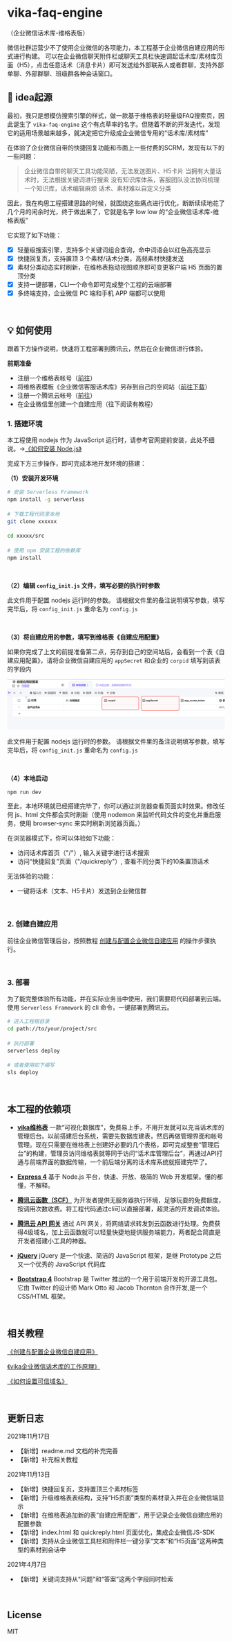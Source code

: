 # vika-faq-engine
（企业微信话术库-维格表版）

微信社群运营少不了使用企业微信的各项能力，本工程基于企业微信自建应用的形式进行构建。
可以在企业微信聊天附件栏或聊天工具栏快速调起话术库/素材库页面（H5），点击任意话术（消息卡片）即可发送给外部联系人或者群聊，支持外部单聊、外部群聊、班级群各种会话窗口。


## 🎨 idea起源

最初，我只是想模仿搜索引擎的样式，做一款基于维格表的轻量级FAQ搜索页，因此诞生了 ```vika-faq-engine``` 这个有点草率的名字。但随着不断的开发迭代，发现它的适用场景越来越多，就决定把它升级成企业微信专用的“话术库/素材库”

在体验了企业微信自带的快捷回复功能和市面上一些付费的SCRM，发现有以下的一些问题：

> 企业微信自带的聊天工具功能简陋，无法发送图片、H5卡片
> 当拥有大量话术时，无法根据关键词进行搜索
> 没有知识库体系，客服团队没法协同梳理一个知识库，话术编辑麻烦
> 话术、素材难以自定义分类

因此，我在构思工程搭建思路的时候，就围绕这些痛点进行优化，断断续续地花了几个月的闲余时光，终于做出来了，它就是名字 low low 的“企业微信话术库-维格表版”

它实现了如下功能：

- [x] 轻量级搜索引擎，支持多个关键词组合查询，命中词语会以红色高亮显示
- [x] 快捷回复页，支持置顶 3 个素材/话术分类，高频素材快捷发送
- [x] 素材分类动态实时刷新，在维格表拖动视图顺序即可变更客户端 H5 页面的置顶分类
- [x] 支持一键部署，CLI一个命令即可完成整个工程的云端部署
- [x] 多终端支持，企业微信 PC 端和手机 APP 端都可以使用

<br/>


## 💡 如何使用

跟着下方操作说明，快速将工程部署到腾讯云，然后在企业微信进行体验。

**前期准备**
- 注册一个维格表帐号（[前往](https://vika.cn)）
- 将维格表模板《企业微信客服话术库》另存到自己的空间站（[前往下载](https://vika.cn/share/shrRgZqX5mMKm4MQmE3lR/fodR4R7ZPGvky)）
- 注册一个腾讯云帐号（[前往](https://cloud.tencent.com/)）
- 在企业微信里创建一个自建应用（往下阅读有教程）


### 1. 搭建环境

本工程使用 nodejs 作为 JavaScript 运行时，请参考官网提前安装，此处不细说。→[《如何安装 Node.js》](http://nodejs.cn/learn/how-to-install-nodejs)

完成下方三步操作，即可完成本地开发环境的搭建：


**（1）安装开发环境**
```bash
# 安装 Serverless Framework
npm install -g serverless

# 下载工程代码至本地
git clone xxxxxx

cd xxxxx/src

# 使用 npm 安装工程的依赖库
npm install

```

<br/>

**（2）编辑 ```config_init.js``` 文件，填写必要的执行时参数**

此文件用于配置 nodejs 运行时的参数。
请根据文件里的备注说明填写参数，填写完毕后，将 ```config_init.js``` 重命名为 ```config.js```

<br/>

**（3）将自建应用的参数，填写到维格表《自建应用配置》**

如果你完成了上文的前提准备第二点，另存到自己的空间站后，会看到一个表《自建应用配置》，请将企业微信自建应用的 `appSecret` 和企业的 `corpid` 填写到该表的字段内

![自建应用配置表示意图](docs/screenshots/chrome_GLZqIRlkQG.png)

此文件用于配置 nodejs 运行时的参数。
请根据文件里的备注说明填写参数，填写完毕后，将 ```config_init.js``` 重命名为 ```config.js```

<br/>

**（4）本地启动**

```bash
npm run dev
```

至此，本地环境就已经搭建完毕了，你可以通过浏览器查看页面实时效果。修改任何 js、html 文件都会实时刷新（使用 nodemon 来监听代码文件的变化并重启服务，使用 browser-sync 来实时刷新浏览器页面。）

在浏览器模式下，你可以体验如下功能：

- 访问话术库首页（"/"）, 输入关键字进行话术搜索
- 访问“快捷回复”页面（"/quickreply"）, 查看不同分类下的10条置顶话术

无法体验的功能：

- 一键将话术（文本、H5卡片）发送到企业微信群

<br/>

### 2. 创建自建应用

前往企业微信管理后台，按照教程 [创建与配置企业微信自建应用](docs/how-to-create-wecom-app.md) 的操作步骤执行。

<br/>

### 3. 部署

为了能完整体验所有功能，并在实际业务当中使用，我们需要将代码部署到云端。
使用  ```Serverless Framework``` 的 cli 命令，一键部署到腾讯云。

```bash
# 进入工程根目录
cd path://to/your/project/src

# 执行部署
serverless deploy

# 或者使用如下缩写
sls deploy
```

<br/>

## 本工程的依赖项

- **[vika维格表](https://vika.cn)**
一款“可视化数据库”，免费易上手，不用开发就可以充当话术库的管理后台。以前搭建后台系统，需要先数据库建表，然后再做管理界面和帐号管理。现在只需要在维格表上创建好必要的几个表格，即可完成整套“管理后台”的构建，管理员访问维格表就等同于访问“话术库管理后台”，再通过API打通与前端界面的数据传输，一个前后端分离的话术库系统就搭建完毕了。


- **[Express 4](http://expressjs.com)**
基于 Node.js 平台，快速、开放、极简的 Web 开发框架。懂的都懂，不解释。


- **[腾讯云函数（SCF）](https://cloud.tencent.com/product/scf)**
为开发者提供无服务器执行环境，足够玩耍的免费额度，按调用次数收费。将工程代码通过cli可以直接部署，超灵活的开发调试体验。

- **[腾讯云 API 网关](https://cloud.tencent.com/product/apigw)**
通过 API 网关，将网络请求转发到云函数进行处理。免费获得4级域名，加上云函数就可以轻量快捷地提供服务端能力，两者配合简直是开发者搭建小工具的神器。

- **[jQuery](https://jquery.com/)**
jQuery 是一个快速、简洁的 JavaScript 框架，是继 Prototype 之后又一个优秀的 JavaScript 代码库

- **[Bootstrap 4](https://getbootstrap.com/)**
Bootstrap 是 Twitter 推出的一个用于前端开发的开源工具包。它由 Twitter 的设计师 Mark Otto 和 Jacob Thornton 合作开发,是一个 CSS/HTML 框架。

<br/>

## 相关教程

[《创建与配置企业微信自建应用》](docs/how-to-create-wecom-app.md)

[《vika企业微信话术库的工作原理》](docs/how-does-this-function-work.md)

[《如何设置可信域名》](docs/how-to-verify-domain.md)

<br/>

## 更新日志
2021年11月17日
- 【新增】readme.md 文档的补充完善
- 【新增】补充相关教程

2021年11月13日
- 【新增】快捷回复页，支持置顶三个素材标签
- 【新增】升级维格表表结构，支持“H5页面”类型的素材录入并在企业微信端显示
- 【新增】在维格表追加新的表“自建应用配置”，用于记录企业微信自建应用的配置参数
- 【新增】index.html 和 quickreply.html 页面优化，集成企业微信JS-SDK
- 【新增】支持从企业微信工具栏和附件栏一键分享“文本”和“H5页面”这两种类型的素材到会话中

2021年4月7日
- 【新增】关键词支持从“问题”和“答案”这两个字段同时检索

<br/>

## License
MIT

